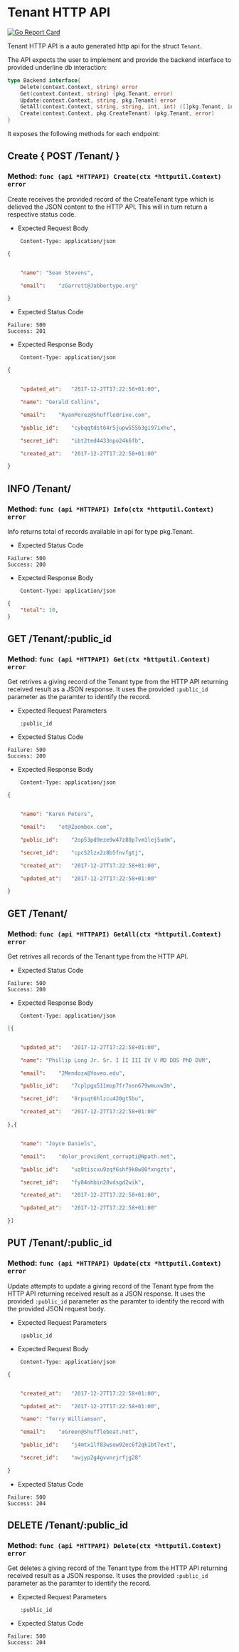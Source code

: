 Tenant HTTP API 
===============================

[![Go Report Card](https://goreportcard.com/badge/github.com/gokit/tenancykit/pkg/resources/tenantapi)](https://goreportcard.com/report/github.com/gokit/tenancykit/pkg/resources/tenantapi)

Tenant HTTP API is a auto generated http api for the struct `Tenant`.

The API expects the user to implement and provide the backend interface to provided underline db interaction:

```go
type Backend interface{
    Delete(context.Context, string) error
    Get(context.Context, string) (pkg.Tenant, error)
    Update(context.Context, string, pkg.Tenant) error
    GetAll(context.Context, string, string, int, int) ([]pkg.Tenant, int, error)
    Create(context.Context, pkg.CreateTenant) (pkg.Tenant, error)
}
```

It exposes the following methods for each endpoint:

## Create { POST /Tenant/ }
### Method: `func (api *HTTPAPI) Create(ctx *httputil.Context) error`

Create receives the provided record of the CreateTenant type which is delieved the 
JSON content to the HTTP API. This will in turn return a respective status code.

- Expected Request Body

```http
    Content-Type: application/json
```

```json
{


    "name":	"Sean Stevens",

    "email":	"zGarrett@Jabbertype.org"

}
```

- Expected Status Code

```
Failure: 500
Success: 201
```

- Expected Response Body

```http
    Content-Type: application/json
```

```json
{


    "updated_at":	"2017-12-27T17:22:58+01:00",

    "name":	"Gerald Collins",

    "email":	"RyanPerez@Shuffledrive.com",

    "public_id":	"cybqqtdst64r5jupw555b3gi97ixhu",

    "secret_id":	"ibt2ted4433npo24k6fb",

    "created_at":	"2017-12-27T17:22:58+01:00"

}
```

## INFO /Tenant/
### Method: `func (api *HTTPAPI) Info(ctx *httputil.Context) error`

Info returns total of records available in api for type pkg.Tenant.

- Expected Status Code

```
Failure: 500
Success: 200
```

- Expected Response Body

```http
    Content-Type: application/json
```

```json
{
    "total": 10,
}
```

## GET /Tenant/:public_id
### Method: `func (api *HTTPAPI) Get(ctx *httputil.Context) error`

Get retrives a giving record of the Tenant type from the HTTP API returning received result as a JSON
response. It uses the provided `:public_id` parameter as the paramter to identify the record.

- Expected Request Parameters

```
    :public_id
```

- Expected Status Code

```
Failure: 500
Success: 200
```

- Expected Response Body

```http
    Content-Type: application/json
```

```json
{


    "name":	"Karen Peters",

    "email":	"et@Zoombox.com",

    "public_id":	"2op53pd9eze9w47z80p7vm1lej5udm",

    "secret_id":	"cpc52lzx2z8b5fnvfgtj",

    "created_at":	"2017-12-27T17:22:58+01:00",

    "updated_at":	"2017-12-27T17:22:58+01:00"

}
```

## GET /Tenant/
### Method: `func (api *HTTPAPI) GetAll(ctx *httputil.Context) error`

Get retrives all records of the Tenant type from the HTTP API.

- Expected Status Code

```
Failure: 500
Success: 200
```

- Expected Response Body

```http
    Content-Type: application/json
```

```json
[{


    "updated_at":	"2017-12-27T17:22:58+01:00",

    "name":	"Phillip Long Jr. Sr. I II III IV V MD DDS PhD DVM",

    "email":	"2Mendoza@Yoveo.edu",

    "public_id":	"7cplpgu511mop7fr7osn679wmuxw3m",

    "secret_id":	"8rpsqt6hlzcu420gt5bu",

    "created_at":	"2017-12-27T17:22:58+01:00"

},{


    "name":	"Joyce Daniels",

    "email":	"dolor_provident_corrupti@Npath.net",

    "public_id":	"uz8tiscxu9zqf6shf9k8w80fxngzts",

    "secret_id":	"fy84ohbin20vdsgd2wik",

    "created_at":	"2017-12-27T17:22:58+01:00",

    "updated_at":	"2017-12-27T17:22:58+01:00"

}]
```

## PUT /Tenant/:public_id
### Method: `func (api *HTTPAPI) Update(ctx *httputil.Context) error`

Update attempts to update a giving record of the Tenant type from the HTTP API returning received result as a JSON
response. It uses the provided `:public_id` parameter as the paramter to identify the record with the provided JSON request body.

- Expected Request Parameters

```
    :public_id
```

- Expected Request Body

```http
    Content-Type: application/json
```

```json
{


    "created_at":	"2017-12-27T17:22:58+01:00",

    "updated_at":	"2017-12-27T17:22:58+01:00",

    "name":	"Terry Williamson",

    "email":	"eGreen@Shufflebeat.net",

    "public_id":	"j4mtx1lf83wsow92ec6f2qk1bt7ext",

    "secret_id":	"owjyp2g4gvvnrjrfjg28"

}
```

- Expected Status Code

```
Failure: 500
Success: 204
```

## DELETE /Tenant/:public_id
### Method: `func (api *HTTPAPI) Delete(ctx *httputil.Context) error`

Get deletes a giving record of the Tenant type from the HTTP API returning received result as a JSON
response. It uses the provided `:public_id` parameter as the paramter to identify the record.

- Expected Request Parameters

```
    :public_id
```

- Expected Status Code

```
Failure: 500
Success: 204
```

